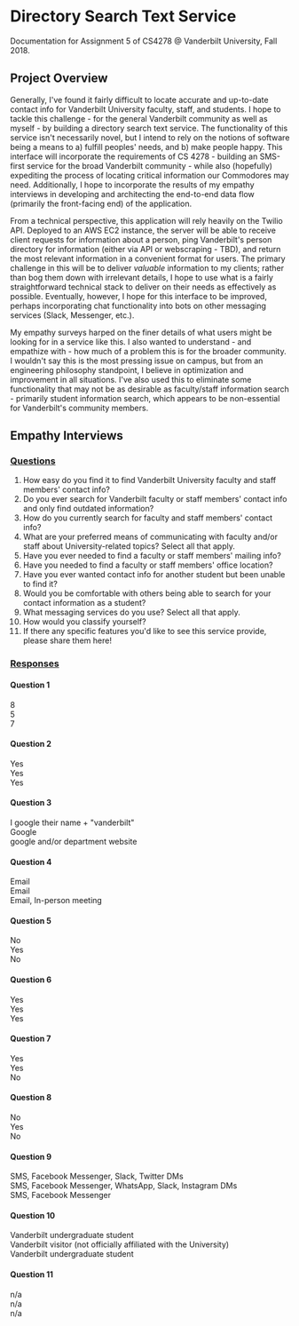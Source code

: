 # Directory Search Text Service

Documentation for Assignment 5 of CS4278 @ Vanderbilt University, Fall 2018.

## Project Overview

Generally, I've found it fairly difficult to locate accurate and up-to-date contact info for Vanderbilt University faculty, staff, and students. I hope to tackle this challenge - for the general Vanderbilt community as well as myself - by building a directory search text service. The functionality of this service isn't necessarily novel, but I intend to rely on the notions of software being a means to a) fulfill peoples' needs, and b) make people happy. This interface will incorporate the requirements of CS 4278 - building an SMS-first service for the broad Vanderbilt community - while also (hopefully) expediting the process of locating critical information our Commodores may need. Additionally, I hope to incorporate the results of my empathy interviews in developing and architecting the end-to-end data flow (primarily the front-facing end) of the application.

From a technical perspective, this application will rely heavily on the Twilio API. Deployed to an AWS EC2 instance, the server will be able to receive client requests for information about a person, ping Vanderbilt's person directory for information (either via API or webscraping - TBD), and return the most relevant information in a convenient format for users. The primary challenge in this will be to deliver _valuable_ information to my clients; rather than bog them down with irrelevant details, I hope to use what is a fairly straightforward technical stack to deliver on their needs as effectively as possible. Eventually, however, I hope for this interface to be improved, perhaps incorporating chat functionality into bots on other messaging services (Slack, Messenger, etc.).

My empathy surveys harped on the finer details of what users might be looking for in a service like this. I also wanted to understand - and empathize with - how much of a problem this is for the broader community. I wouldn't say this is the most pressing issue on campus, but from an engineering philosophy standpoint, I believe in optimization and improvement in all situations. I've also used this to eliminate some functionality that may not be as desirable as faculty/staff information search - primarily student information search, which appears to be non-essential for Vanderbilt's community members.

## Empathy Interviews

### [Questions](https://goo.gl/forms/4rYdAqeLFE9bnvys1)

1. How easy do you find it to find Vanderbilt University faculty and staff members' contact info?
2. Do you ever search for Vanderbilt faculty or staff members' contact info and only find outdated information?
3. How do you currently search for faculty and staff members' contact info?
4. What are your preferred means of communicating with faculty and/or staff about University-related topics? Select all that apply.
5. Have you ever needed to find a faculty or staff members' mailing info?
6. Have you needed to find a faculty or staff members' office location?
7. Have you ever wanted contact info for another student but been unable to find it?
8. Would you be comfortable with others being able to search for your contact information as a student?
9. What messaging services do you use? Select all that apply.
10. How would you classify yourself?
11. If there any specific features you'd like to see this service provide, please share them here!

### [Responses](https://docs.google.com/spreadsheets/d/1LHiIZg9E1d1LreL2ECpT2uiDGCRXtmWsrAwuv-6hjcU/edit?usp=sharing)

#### Question 1

8  
5  
7

#### Question 2

Yes  
Yes  
Yes

#### Question 3

I google their name + "vanderbilt"  
Google  
google and/or department website

#### Question 4

Email  
Email  
Email, In-person meeting

#### Question 5

No  
Yes  
No

#### Question 6

Yes  
Yes  
Yes

#### Question 7

Yes  
Yes  
No

#### Question 8

No  
Yes  
No

#### Question 9

SMS, Facebook Messenger, Slack, Twitter DMs  
SMS, Facebook Messenger, WhatsApp, Slack, Instagram DMs  
SMS, Facebook Messenger

#### Question 10

Vanderbilt undergraduate student  
Vanderbilt visitor (not officially affiliated with the University)  
Vanderbilt undergraduate student

#### Question 11

n/a  
n/a  
n/a
